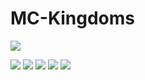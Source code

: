 # MC-Kingdoms
<img src="https://www.bisecthosting.com/images/CF/MCKingdoms/BH_MC_HEADER.webp" title="" alt=" " data-align="center">

![](https://img.shields.io/badge/Our%20projects-96DC5F?labelColor=95BD20&style=for-the-badge&logo=curseforge&color=A6DBF8) [![](https://img.shields.io/discord/920716981303377952?style=for-the-badge&logo=discord&labelColor=95BD20&color=A6DBF8)](https://discord.gg/JyURxyJFxZ) ![](https://img.shields.io/badge/Rent%20a%20server-A6DBF8?labelColor=95BD20&style=for-the-badge&logo=bisecthosting&logoColor=0D1129&color=A6DBF8) ![](https://img.shields.io/badge/Buy%20Us%20a%20Coffee-96DC5F?labelColor=95BD20&style=for-the-badge&logo=kofi&color=A6DBF8) ![](https://img.shields.io/badge/Our%20projects-96DC5F?labelColor=95BD20&style=for-the-badge&logo=modrinth&color=A6DBF8)

